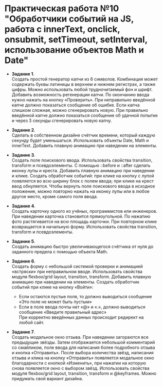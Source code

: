 # Практическая работа №10 "Обработчики событий на JS, работа с innerText, onclick, onsubmit, setTimeout, setInterval, использование объектов Math и Date"

+ **Задание 1**.  
Создать простой генератор капчи из 6 символов. Комбинация может содержать буквы латиницы в верхнем и нижнем регистрах, а также цифры. Можно использовать любой трудночитаемый фон и шрифт. Добавить возможность регенерации капчи. По окончанию ввода нужно нажать на кнопку «Проверить». При неправильно введённой капче должно показаться сообщение об ошибке. Если капча слишком сложная, можно сгенерировать новую.  При правильно введённой капче должно показаться сообщение об удачной попытке и через 3 секунды сгенерировать новую капчу.

+ **Задание 2**.  
Сделать в собственном дизайне счётчик времени, который каждую секунду будет уменьшаться. Использовать объекты Date, Math и innerText. Добавить плавную анимацию при наведении на элементы.

+ **Задание 3**.  
Создать поле поискового ввода. Использовать свойства transition, transform и псевдоэлементы. С помощью ::before и ::after сделать иконку лупы и креста.  Добавить плавную анимацию при наведении и клике. Создать обработчик событий: при клике на кнопку с лупой появляется во всю ширину блок с полем ввода; при клике на крест ввод обнуляется. Чтобы вернуть поле поискового ввода в исходное положение, можно повторно нажать на иконку лупы или в любое другое место, кроме самого поля ввода.

+ **Задание 4**.  
Создать карточку одного из учёных, программистов или инженеров. При наведении карточка становится прямоугольной. По нажатию фото растягивается на всю площадь карточки. При повторном клике возвращается в начальную форму. Использовать свойства transition, transform и псевдоэлементы.

+ **Задание 5**.  
Создать анимацию быстро увеличивающегося счётчика от нуля до заданного предела с помощью объекта Math. 

+ **Задание 6**.  
Создать форму с небольшой системой проверки и анимацией «встряски» при неправильном вводе. Использовать свойства модуля flexbox/grid layout, transition, transform. Добавить плавную анимацию при наведении на элементы. Создать обработчик событий при клике на кнопку «Войти»:
    + Если остаются пустые поля, то должно выводиться сообщение «Это поле не может быть пустым»
    + Если в поле ввода почты нет «@» и «.», должно выводиться сообщение «Введите правильный адрес»  
При корректно введённых данных происходит редирект на любой сайт.


+ **Задание 7**.  
Создать модальное окно отзыва. При наведении загораются все предыдущие звёзды. Затем отображается небольшой комментарий со смайликом, поле ввода для написания более подробного отзыва и кнопка «Отправить». После выбора количества звёзд, написания отзыва и клика на кнопку «Отправить» появляется модальное окно благодарности с кнопкой «Изменить», при нажатии на которую снова появляется окно с выбором звёзд. Использовать свойства модуля flexbox/grid layout, transition, transform и @keyframes. Можно придумать свой вариант дизайна. 
